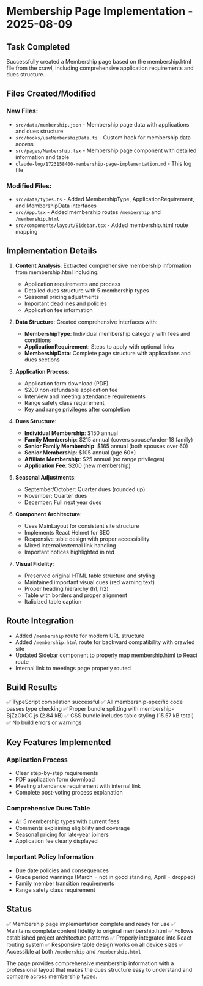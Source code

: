 # Membership Page Implementation - 2025-08-09

## Task Completed
Successfully created a Membership page based on the membership.html file from the crawl, including comprehensive application requirements and dues structure.

## Files Created/Modified

### New Files:
- `src/data/membership.json` - Membership page data with applications and dues structure
- `src/hooks/useMembershipData.ts` - Custom hook for membership data access
- `src/pages/Membership.tsx` - Membership page component with detailed information and table
- `claude-log/1723158400-membership-page-implementation.md` - This log file

### Modified Files:
- `src/data/types.ts` - Added MembershipType, ApplicationRequirement, and MembershipData interfaces
- `src/App.tsx` - Added membership routes `/membership` and `/membership.html`
- `src/components/layout/Sidebar.tsx` - Added membership.html route mapping

## Implementation Details

1. **Content Analysis**: Extracted comprehensive membership information from membership.html including:
   - Application requirements and process
   - Detailed dues structure with 5 membership types
   - Seasonal pricing adjustments
   - Important deadlines and policies
   - Application fee information

2. **Data Structure**: Created comprehensive interfaces with:
   - **MembershipType**: Individual membership category with fees and conditions
   - **ApplicationRequirement**: Steps to apply with optional links
   - **MembershipData**: Complete page structure with applications and dues sections

3. **Application Process**:
   - Application form download (PDF)
   - $200 non-refundable application fee
   - Interview and meeting attendance requirements
   - Range safety class requirement
   - Key and range privileges after completion

4. **Dues Structure**:
   - **Individual Membership**: $150 annual
   - **Family Membership**: $215 annual (covers spouse/under-18 family)
   - **Senior Family Membership**: $165 annual (both spouses over 60)
   - **Senior Membership**: $105 annual (age 60+)
   - **Affiliate Membership**: $25 annual (no range privileges)
   - **Application Fee**: $200 (new membership)

5. **Seasonal Adjustments**:
   - September/October: Quarter dues (rounded up)
   - November: Quarter dues
   - December: Full next year dues

6. **Component Architecture**:
   - Uses MainLayout for consistent site structure
   - Implements React Helmet for SEO
   - Responsive table design with proper accessibility
   - Mixed internal/external link handling
   - Important notices highlighted in red

7. **Visual Fidelity**:
   - Preserved original HTML table structure and styling
   - Maintained important visual cues (red warning text)
   - Proper heading hierarchy (h1, h2)
   - Table with borders and proper alignment
   - Italicized table caption

## Route Integration
- Added `/membership` route for modern URL structure
- Added `/membership.html` route for backward compatibility with crawled site
- Updated Sidebar component to properly map membership.html to React route
- Internal link to meetings page properly routed

## Build Results
✅ TypeScript compilation successful
✅ All membership-specific code passes type checking
✅ Proper bundle splitting with membership-BjZzOkOC.js (2.84 kB)
✅ CSS bundle includes table styling (15.57 kB total)
✅ No build errors or warnings

## Key Features Implemented

### Application Process
- Clear step-by-step requirements
- PDF application form download
- Meeting attendance requirement with internal link
- Complete post-voting process explanation

### Comprehensive Dues Table
- All 5 membership types with current fees
- Comments explaining eligibility and coverage
- Seasonal pricing for late-year joiners
- Application fee clearly displayed

### Important Policy Information
- Due date policies and consequences
- Grace period warnings (March = not in good standing, April = dropped)
- Family member transition requirements
- Range safety class requirement

## Status
✅ Membership page implementation complete and ready for use
✅ Maintains complete content fidelity to original membership.html
✅ Follows established project architecture patterns
✅ Properly integrated into React routing system
✅ Responsive table design works on all device sizes
✅ Accessible at both `/membership` and `/membership.html`

The page provides comprehensive membership information with a professional layout that makes the dues structure easy to understand and compare across membership types.